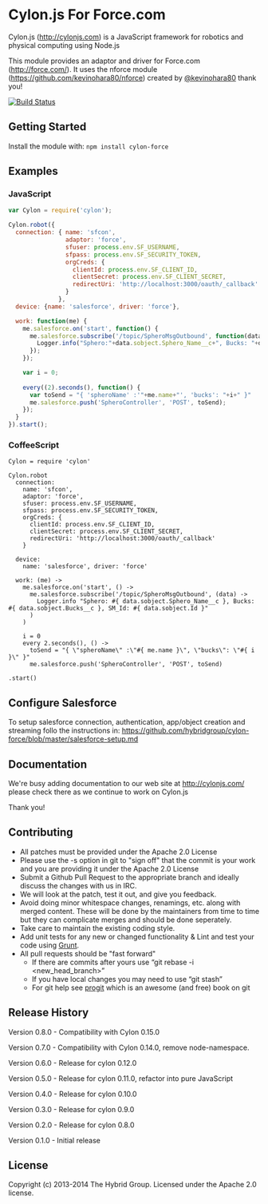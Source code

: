 # Cylon.js For Force.com

Cylon.js (http://cylonjs.com) is a JavaScript framework for robotics and physical computing using Node.js

This module provides an adaptor and driver for Force.com (http://force.com/). It uses the nforce module (https://github.com/kevinohara80/nforce) created by [@kevinohara80](https://github.com/kevinohara80) thank you!

[![Build Status](https://secure.travis-ci.org/hybridgroup/cylon-force.png?branch=master)](http://travis-ci.org/hybridgroup/cylon-force)

## Getting Started
Install the module with: `npm install cylon-force`

## Examples

### JavaScript
```javascript
var Cylon = require('cylon');

Cylon.robot({
  connection: { name: 'sfcon', 
                adaptor: 'force', 
                sfuser: process.env.SF_USERNAME,
                sfpass: process.env.SF_SECURITY_TOKEN,
                orgCreds: {
                  clientId: process.env.SF_CLIENT_ID,
                  clientSecret: process.env.SF_CLIENT_SECRET,
                  redirectUri: 'http://localhost:3000/oauth/_callback'
                }
              },
  device: {name: 'salesforce', driver: 'force'},

  work: function(me) {
    me.salesforce.on('start', function() {
      me.salesforce.subscribe('/topic/SpheroMsgOutbound', function(data) {
        Logger.info("Sphero:"+data.sobject.Sphero_Name__c+", Bucks: "+data.sobject.Bucks__c+", SM_Id: "+data.sobject.Id);
      });
    });

    var i = 0;
    
    every((2).seconds(), function() { 
      var toSend = "{ 'spheroName' :'"+me.name+"', 'bucks': "+i+" }"
      me.salesforce.push('SpheroController', 'POST', toSend);
    });
  }
}).start();
```

### CoffeeScript
```
Cylon = require 'cylon'

Cylon.robot
  connection:
    name: 'sfcon',
    adaptor: 'force',
    sfuser: process.env.SF_USERNAME,
    sfpass: process.env.SF_SECURITY_TOKEN,
    orgCreds: {
      clientId: process.env.SF_CLIENT_ID,
      clientSecret: process.env.SF_CLIENT_SECRET,
      redirectUri: 'http://localhost:3000/oauth/_callback'
    }

  device:
    name: 'salesforce', driver: 'force'

  work: (me) ->
    me.salesforce.on('start', () ->
      me.salesforce.subscribe('/topic/SpheroMsgOutbound', (data) ->
        Logger.info "Sphero: #{ data.sobject.Sphero_Name__c }, Bucks: #{ data.sobject.Bucks__c }, SM_Id: #{ data.sobject.Id }"
      )
    )

    i = 0
    every 2.seconds(), () ->
      toSend = "{ \"spheroName\" :\"#{ me.name }\", \"bucks\": \"#{ i }\" }"
      me.salesforce.push('SpheroController', 'POST', toSend)

.start()
```

## Configure Salesforce

To setup salesforce connection, authentication, app/object creation and streaming follo the instructions in:
https://github.com/hybridgroup/cylon-force/blob/master/salesforce-setup.md

## Documentation
We're busy adding documentation to our web site at http://cylonjs.com/ please check there as we continue to work on Cylon.js

Thank you!

## Contributing

* All patches must be provided under the Apache 2.0 License
* Please use the -s option in git to "sign off" that the commit is your work and you are providing it under the Apache 2.0 License
* Submit a Github Pull Request to the appropriate branch and ideally discuss the changes with us in IRC.
* We will look at the patch, test it out, and give you feedback.
* Avoid doing minor whitespace changes, renamings, etc. along with merged content. These will be done by the maintainers from time to time but they can complicate merges and should be done seperately.
* Take care to maintain the existing coding style.
* Add unit tests for any new or changed functionality & Lint and test your code using [Grunt](http://gruntjs.com/).
* All pull requests should be "fast forward"
  * If there are commits after yours use “git rebase -i <new_head_branch>”
  * If you have local changes you may need to use “git stash”
  * For git help see [progit](http://git-scm.com/book) which is an awesome (and free) book on git

## Release History

Version 0.8.0 - Compatibility with Cylon 0.15.0

Version 0.7.0 - Compatibility with Cylon 0.14.0, remove node-namespace.

Version 0.6.0 - Release for cylon 0.12.0

Version 0.5.0 - Release for cylon 0.11.0, refactor into pure JavaScript

Version 0.4.0 - Release for cylon 0.10.0

Version 0.3.0 - Release for cylon 0.9.0

Version 0.2.0 - Release for cylon 0.8.0

Version 0.1.0 - Initial release

## License
Copyright (c) 2013-2014 The Hybrid Group. Licensed under the Apache 2.0 license.
